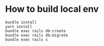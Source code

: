 # How to build local env

```
bundle install
yarn install
bundle exec rails db:create
bundle exec rails db:migrate
bundle exec rails s
```
